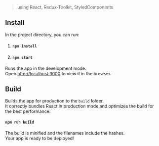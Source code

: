 >using React, Redux-Toolkit, StyledComponents

## Install

In the project directory, you can run:

1) #### `npm install`
2) #### `npm start`

Runs the app in the development mode.\
Open [http://localhost:3000](http://localhost:3000) to view it in the browser.

## Build

Builds the app for production to the `build` folder.\
It correctly bundles React in production mode and optimizes the build for the best performance.

#### `npm run build`

The build is minified and the filenames include the hashes.\
Your app is ready to be deployed!